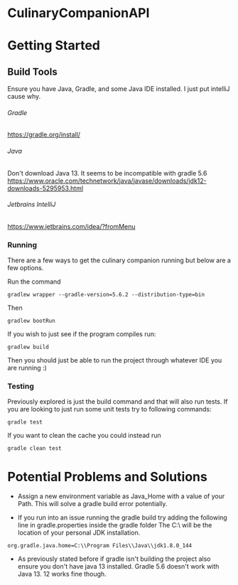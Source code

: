 # CulinaryCompanionAPI

# Getting Started
## Build Tools
Ensure you have Java, Gradle, and some Java IDE installed. I just put intelliJ cause why.  
###### Gradle
https://gradle.org/install/
###### Java
Don't download Java 13. It seems to be incompatible with gradle 5.6
https://www.oracle.com/technetwork/java/javase/downloads/jdk12-downloads-5295953.html
###### Jetbrains IntelliJ
https://www.jetbrains.com/idea/?fromMenu

### Running
There are a few ways to get the culinary companion running but below are a few options. 

Run the command
```
gradlew wrapper --gradle-version=5.6.2 --distribution-type=bin
```
Then 
```
gradlew bootRun
```

If you wish to just see if the program compiles run:
```
gradlew build
```
Then you should just be able to run the project through whatever IDE you are running :)

### Testing
Previously explored is just the build command and that will also run tests. If you are looking to just 
run some unit tests try to following commands:
```
gradle test
```
If you want to clean the cache you could instead run 
```
gradle clean test
```
# Potential Problems and Solutions
- Assign a new environment variable as Java_Home with a value of your Path. This will solve a gradle build error potentially. 

- If you run into an issue running the gradle build try adding the following line in gradle.properties inside the gradle folder
The C:\\ will be the location of your personal JDK installation.
```
org.gradle.java.home=C:\\Program Files\\Java\\jdk1.8.0_144
```

- As previously stated before if gradle isn't building the project also ensure you don't have java 13 installed. Gradle 5.6 doesn't work with Java 13. 12 works fine though. 
